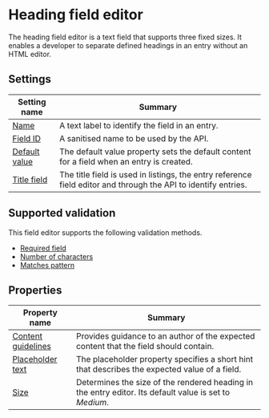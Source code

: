 # Heading field editor
The heading field editor is a text field that supports three fixed sizes. It enables a developer to separate defined headings in an entry without an HTML editor.

## Settings
| Setting name | Summary|
| ---| --- |
| [Name](/content-types/field-editors/field-settings.md#name) | A text label to identify the field in an entry.|
| [Field ID](/content-types/field-editors/field-settings.md#field-id) | A sanitised name to be used by the API. |
| [Default value](/content-types/field-editors/field-settings.md#default-value) | The default value property sets the default content for a field when an entry is created. |
| [Title field](/content-types/field-editors/field-settings.md#title-field) | The title field is used in listings, the entry reference field editor and through the API to identify entries. |


## Supported validation
This field editor supports the following validation methods.

- [Required field](/content-types/validation/required-validation.md)
- [Number of characters](/content-types/validation/character-count-validation.md)
- [Matches pattern](/content-types/validation/regex-validation.md)



## Properties

| Property name | Summary|
| ---| --- |
| [Content guidelines](/content-types/field-editors/field-properties.md#content-guidelines) |  Provides guidance to an author of the expected content that the field should contain. |
| [Placeholder text](/content-types/field-editors/field-properties.md#placeholder-text) | The placeholder property specifies a short hint that describes the expected value of a field. |
| [Size](/content-types/field-editors/field-properties.md#editor-size) | Determines the size of the rendered heading in the entry editor. Its default value is set to *Medium*. |
